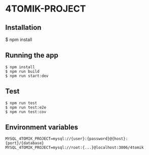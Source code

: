 # 4TOMIK-PROJECT

## Installation

$ npm install

## Running the app

```
$ npm install
$ npm run build
$ npm run start:dev
```

## Test

```
$ npm run test
$ npm run test:e2e
$ npm run test:cov
```

## Environment variables

```
MYSQL_4TOMIK_PROJECT=mysql://{user}:{password}@{host}:{port}/{database}
MYSQL_4TOMIK_PROJECT=mysql://root:{...}@localhost:3006/4tomik
```
